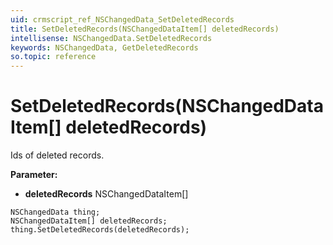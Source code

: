 ```yaml
---
uid: crmscript_ref_NSChangedData_SetDeletedRecords
title: SetDeletedRecords(NSChangedDataItem[] deletedRecords)
intellisense: NSChangedData.SetDeletedRecords
keywords: NSChangedData, GetDeletedRecords
so.topic: reference
---
```


# SetDeletedRecords(NSChangedDataItem[] deletedRecords)

Ids of deleted records.

**Parameter:** 
 - **deletedRecords** NSChangedDataItem[]

```crmscript
NSChangedData thing;
NSChangedDataItem[] deletedRecords;
thing.SetDeletedRecords(deletedRecords);
```


